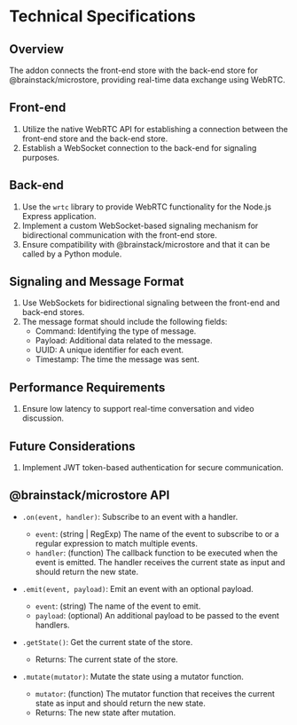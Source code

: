 # Technical Specifications

## Overview
The addon connects the front-end store with the back-end store for @brainstack/microstore, providing real-time data exchange using WebRTC.

## Front-end
1. Utilize the native WebRTC API for establishing a connection between the front-end store and the back-end store.
2. Establish a WebSocket connection to the back-end for signaling purposes.

## Back-end
1. Use the `wrtc` library to provide WebRTC functionality for the Node.js Express application.
2. Implement a custom WebSocket-based signaling mechanism for bidirectional communication with the front-end store.
3. Ensure compatibility with @brainstack/microstore and that it can be called by a Python module.

## Signaling and Message Format
1. Use WebSockets for bidirectional signaling between the front-end and back-end stores.
2. The message format should include the following fields:
   - Command: Identifying the type of message.
   - Payload: Additional data related to the message.
   - UUID: A unique identifier for each event.
   - Timestamp: The time the message was sent.

## Performance Requirements
1. Ensure low latency to support real-time conversation and video discussion.

## Future Considerations
1. Implement JWT token-based authentication for secure communication.


## @brainstack/microstore API
- `.on(event, handler)`: Subscribe to an event with a handler.
  - `event`: (string | RegExp) The name of the event to subscribe to or a regular expression to match multiple events.
  - `handler`: (function) The callback function to be executed when the event is emitted. The handler receives the current state as input and should return the new state.

- `.emit(event, payload)`: Emit an event with an optional payload.
  - `event`: (string) The name of the event to emit.
  - `payload`: (optional) An additional payload to be passed to the event handlers.

- `.getState()`: Get the current state of the store.
  - Returns: The current state of the store.

- `.mutate(mutator)`: Mutate the state using a mutator function.
  - `mutator`: (function) The mutator function that receives the current state as input and should return the new state.
  - Returns: The new state after mutation.